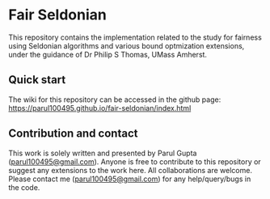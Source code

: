 # Fair Seldonian
This repository contains the implementation related to the study for fairness using Seldonian algorithms and various bound optmization extensions, under the guidance of Dr Philip S Thomas, UMass Amherst.

## Quick start
The wiki for this repository can be accessed in the github page: https://parul100495.github.io/fair-seldonian/index.html

## Contribution and contact
This work is solely written and presented by Parul Gupta (parul100495@gmail.com). Anyone is free to contribute to this repository or suggest any extensions to the work here. All collaborations are welcome. Please contact me (parul100495@gmail.com) for any help/query/bugs in the code.
